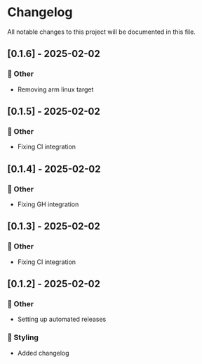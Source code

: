 # Changelog

All notable changes to this project will be documented in this file.

## [0.1.6] - 2025-02-02

### 💼 Other

- Removing arm linux target

## [0.1.5] - 2025-02-02

### 💼 Other

- Fixing CI integration

## [0.1.4] - 2025-02-02

### 💼 Other

- Fixing GH integration

## [0.1.3] - 2025-02-02

### 💼 Other

- Fixing CI integration

## [0.1.2] - 2025-02-02

### 💼 Other

- Setting up automated releases

### 🎨 Styling

- Added changelog

<!-- generated by git-cliff -->
